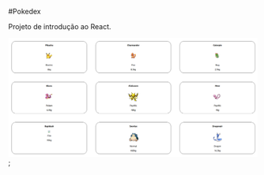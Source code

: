 #Pokedex

Projeto de introdução ao React.

<img src="Screenshot from 2022-01-27 10-45-06.png" alt="img-pokedex"/>;

